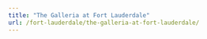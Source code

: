 ```yaml
---
title: "The Galleria at Fort Lauderdale"
url: /fort-lauderdale/the-galleria-at-fort-lauderdale/
---
```

